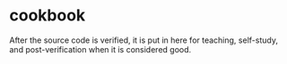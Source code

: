 # cookbook
After the source code is verified, it is put in here for teaching, self-study, and post-verification when it is considered good.
